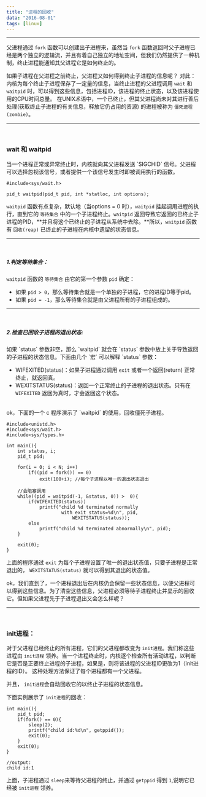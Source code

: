 ```yaml
---
title: "进程的回收"
data: "2016-08-01"
tags: [linux]
---
```


---
父进程通过 `fork` 函数可以创建出子进程来，虽然当 `fork` 函数返回时父子进程已经是两个独立的逻辑流，并且有着自己独立的地址空间，但我们仍然提供了一种机制，终止进程能通知其父进程它是如何终止的。

如果子进程在父进程之前终止，父进程又如何得到终止子进程的信息呢？ 对此：内核为每个终止子进程保存了一定量的信息，当终止进程的父进程调用 `wait` 和 `waitpid` 时，可以得到这些信息，包括进程ID，该进程的终止状态，以及该进程使用的CPU时间总量。 在UNIX术语中，一个已终止，但其父进程尚未对其进行善后处理(获取终止子进程的有关信息，释放它仍占用的资源) 的进程被称为 `僵死进程(zombie)`。

---
<br/>
<h3>wait 和 waitpid</h3>
当一个进程正常或异常终止时，内核就向其父进程发送 `SIGCHID` 信号。父进程可以选择忽视该信号，或者提供一个该信号发生时即被调用执行的函数。

    #include<sys/wait.h>
    
    pid_t waitpid(pid_t pid, int *statloc, int options);

`waitpid` 函数有点复杂，默认地（当options = 0 时），`waitpid` 挂起调用进程的执行，直到它的 `等待集合` 中的一个子进程终止。`waitpid` 返回导致它返回的已终止子进程的PID，**并且将这个已终止的子进程从系统中去除。**所以，`waitpid` 函数有 `回收(reap)` 已终止的子进程在内核中遗留的状态信息。

---
<br/>
<h5>1.判定等待集合：</h5>

`waitpid` 函数的 `等待集合` 由它的第一个参数 `pid` 确定：

 - 如果 `pid > 0`，那么等待集合就是一个单独的子进程，它的进程ID等于pid。
 - 如果 `pid = -1`，那么等待集合就是由父进程所有的子进程组成的。

---
<br/>
<h5>2.检查已回收子进程的退出状态:</h5>
 如果 `status` 参数非空，那么 `waitpid` 就会在 `status` 参数中放上关于导致返回的子进程的状态信息。下面由几个 `宏` 可以解释 `status` 参数：
 
- WIFEXITED(status)：如果子进程通过调用 `exit` 或者一个返回(return) 正常终止，就返回真。
- WEXITSTATUS(status)：返回一个正常终止的子进程的退出状态。只有在 `WIFEXITED` 返回为真时，才会返回这个状态。

<br/>
ok，下面的一个 c 程序演示了 `waitpid` 的使用，回收僵死子进程。

    #include<unistd.h>
    #include<sys/wait.h>
    #include<sys/types.h>
    
    int main(){
        int status, i;
        pid_t pid;
        
        for(i = 0; i < N; i++)
            if((pid = fork()) == 0)
                exit(100+i); //每个子进程以唯一的退出状态退出
        
        //会阻塞调用
        while((pid = waitpid(-1, &status, 0)) >  0){
            if(WIFEXITED(status))
                printf("child %d terminated normally 
                        with exit status=%d\n", pid,
                            WEXITSTATUS(status));
            else
                printf("child %d terminated abnormally\n", pid);
        }
        
        exit(0);
    }
    
上面的程序通过 `exit` 为每个子进程设置了唯一的退出状态值，只要子进程是正常退出的， `WEXITSTATUS(status)` 就可以得到其退出的状态值。


ok，我们直到了，一个进程退出后在内核仍会保留一些状态信息，以便父进程可以得到这些信息。为了清空这些信息，父进程必须等待子进程终止并显示的回收它。但如果父进程先于子进程退出又会怎么样呢？

---
<br/>
<h3>init进程：</h3>

对于父进程已经终止的所有进程，它们的父进程都改变为 `init进程`。我们称这些进程由 `init进程` 领养。当一个进程终止时，内核逐个检查所有活动进程，以判断它是否是正要终止进程的子进程，如果是，则将该进程的父进程ID更改为1（init进程的ID）。 这种处理方法保证了每个进程都有一个父进程。

并且， `init进程`会自动回收它的以终止子进程的状态信息。

下面实例展示了 `init进程`的回收：
    
    int main(){
        pid_t pid;
        if(fork() == 0){
            sleep(2);
            printf("child id:%d\n", getppid());
            exit(0);
        }
        exit(0);
    }
    
    //output:
    child id:1
    
上面，子进程通过 `sleep`来等待父进程的终止，并通过 `getppid` 得到 `1`,说明它已经被 `init进程` 领养。
